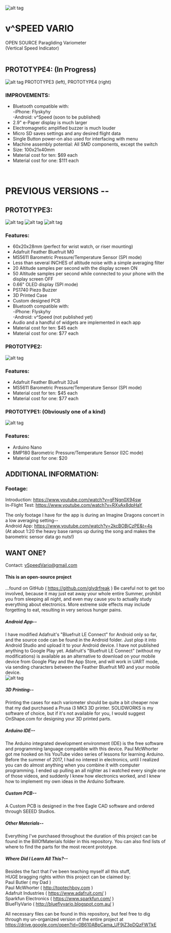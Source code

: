 ![alt tag](https://github.com/glydrfreak/vSpeedVario/blob/master/Images/logo.jpg)

# v^SPEED VARIO
OPEN SOURCE Paragliding Variometer <br />
(Vertical Speed Indicator) <br />
<br /> 

## PROTOTYPE4: (In Progress) <br />
![alt tag](https://github.com/glydrfreak/vSpeedVario/blob/master/Images/PROTOTYPE3AND4.JPG)
PROTOTYPE3 (left), PROTOTYPE4 (right) <br />
### IMPROVEMENTS: <br />
- Bluetooth compatible with: <br />
  -iPhone: Flyskyhy <br />
  -Android: v^Speed (soon to be published)  <br />
- 2.9" e-Paper display is much larger <br />
- Electromagnetic amplified buzzer is much louder <br />
- Micro SD saves settings and any desired flight data <br />
- Single Button power-on also used for interfacing with menu <br />
- Machine assembly potential: All SMD components, except the switch <br />
- Size: 100x21x40mm
- Material cost for ten: $69 each <br />
- Material cost for one: $111 each <br />

<br />

# PREVIOUS VERSIONS --

## PROTOTYPE3: <br />
![alt tag](https://github.com/glydrfreak/vSpeedVario/blob/master/Images/PROTOTYPE3.jpg)
![alt tag](https://github.com/glydrfreak/vSpeedVario/blob/master/SolidWorks/P2/P2_BLACK.JPG)
![alt tag](https://github.com/glydrfreak/vSpeedVario/blob/master/BillOfMaterials/ExplodedView.JPG)
### Features: <br />
- 60x20x28mm (perfect for wrist watch, or riser mounting) <br />
- Adafruit Feather Bluefruit M0 <br />
- MS5611 Barometric Pressure/Temperature Sensor (SPI mode) <br />
- Less than several INCHES of altitude noise with a simple averaging filter <br />
- 20 Altitude samples per second with the display screen ON <br />
- 50 Altitude samples per second while connected to your phone with the display screen OFF <br />
- 0.66" OLED display (SPI mode) <br />
- PS1740 Piezo Buzzer <br />
- 3D Printed Case <br />
- Custom designed PCB <br />
- Bluetooth compatible with: <br />
  -iPhone: Flyskyhy <br />
  -Android: v^Speed (not published yet)  <br />
- Audio and a handful of widgets are implemented in each app <br />
- Material cost for ten: $45 each <br />
- Material cost for one: $77 each <br />

### PROTOTYPE2: <br />
![alt tag](https://github.com/glydrfreak/vSpeedVario/blob/master/Images/PROTOTYPE2.jpg)
### Features: <br />
- Adafruit Feather Bluefruit 32u4 <br />
- MS5611 Barometric Pressure/Temperature Sensor (SPI mode) <br />
- Material cost for ten: $45 each <br />
- Material cost for one: $77 each <br />

### PROTOTYPE1: (Obviously one of a kind) <br />
![alt tag](https://github.com/glydrfreak/vSpeedVario/blob/master/Images/PROTOTYPE1.jpg)
### Features: <br />
- Arduino Nano <br />
- BMP180 Barometric Pressure/Temperature Sensor (I2C mode) <br />
- Material cost for one: $20 <br />

## ADDITIONAL INFORMATION: <br />
### Footage: <br />
Introduction: https://www.youtube.com/watch?v=gFNgn0X94sw <br />
In-Flight Test: https://www.youtube.com/watch?v=RXyAx8dpHaY <br />

The only footage I have for the app is during an Imagine Dragons concert in a low averaging setting--  <br />
Android App: https://www.youtube.com/watch?v=2kcBOBjCzPE&t=4s <br />
(At about 1:20 the heavy base ramps up during the song and makes the barometric sensor data go nuts!) <br />

## WANT ONE?
Contact: vSpeedVario@gmail.com


#### This is an open-source project 
...found on GitHub ( https://github.com/glydrfreak )
Be careful not to get too involved, because it may just eat away your whole entire Summer, prohibit you from sleeping all night, and even may cause you to actually study everything about electronics. More extreme side effects may include forgetting to eat, resulting in very serious hunger pains. 

##### Android App--
I have modified Adafruit's "Bluefruit LE Connect" for Android only so far, and the source code can be found in the Android folder. Just plop it into Android Studio and upload it to your Android device. I have not published anything to Google Play yet.
Adafruit's "Bluefruit LE Connect" (without my modifications) is available as an alternative to download on your mobile device from Google Play and the App Store, and will work in UART mode, via sending characters between the Feather Bluefruit M0 and your mobile device. <br />
![alt tag](https://github.com/glydrfreak/vSpeedVario/blob/master/ANDROID.jpg)

##### 3D Printing--
Printing the cases for each variometer should be quite a bit cheaper now that my dad purchased a Prusa i3 MK3 3D printer. SOLIDWORKS is my software of choice, but if it's not available for you, I would suggest OnShape.com for designing your 3D printed parts.

##### Arduino IDE--
The Arduino integrated development environment (IDE) is the free software and programming language compatible with this device. Paul McWhorter got me hooked on his YouTube video series of lessons for learning Arduino. Before the summer of 2017, I had no interest in electronics, until I realized you can do almost anything when you combine it with computer programming. I ended up pulling an all nighter as I watched every single one of those videos, and suddenly I knew how electronics worked, and I knew how to implement my own ideas in the Arduino Software. 

##### Custom PCB--
A Custom PCB is designed in the free Eagle CAD software and ordered through SEEED Studios. 

##### Other Materials--
Everything I've purchased throughout the duration of this project can be found in the BillOfMaterials folder in this repository. You can also find lists of where to find the parts for the most recent prototype.

##### Where Did I Learn All This?--
Besides the fact that I've been teaching myself all this stuff,<br />
HUGE bragging rights within this project can be claimed by:<br />
Paul Butler ( my Dad )<br />
Paul McWhorter ( http://toptechboy.com )<br />
Adafruit Industries ( https://www.adafruit.com/ )<br />
Sparkfun Electronics ( https://www.sparkfun.com/ )<br />
BlueFlyVario ( http://blueflyvario.blogspot.com.au/ )<br />

All necessary files can be found in this repository, but feel free to dig through my un-organized version of the entire project at https://drive.google.com/open?id=0B610ABpCama_UF9jZ3pDQzFWTkE



